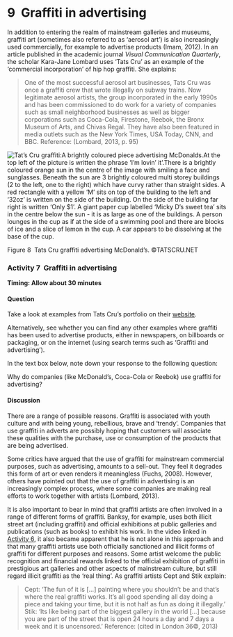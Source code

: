 # 9  Graffiti in advertising


In addition to entering the realm of mainstream galleries and museums, graffiti art (sometimes also referred to as ‘aerosol art’) is also increasingly used commercially, for example to advertise products (Imam, 2012). In an article published in the academic journal *Visual Communication Quarterly*, the scholar Kara-Jane Lombard uses ‘Tats Cru’ as an example of the ‘commercial incorporation’ of hip hop graffiti. She explains:

<!--Quote id=-->
>One of the most successful aerosol art businesses, Tats Cru was once a graffiti crew that wrote illegally on subway trains. Now legitimate aerosol artists, the group incorporated in the early 1990s and has been commissioned to do work for a variety of companies such as small neighborhood businesses as well as bigger corporations such as Coca-Cola, Firestone, Reebok, the Bronx Museum of Arts, and Chivas Regal. They have also been featured in media outlets such as the New York Times, USA Today, CNN, and BBC. 
Reference: (Lombard, 2013, p. 95)





![Tat’s Cru graffiti:A brightly coloured piece advertising McDonalds.At the top left of the picture is written the phrase ‘I’m lovin’ it’.There is a brightly coloured orange sun in the centre of the image with smiling a face and sunglasses. Beneath the sun are 3 brightly coloured multi storey buildings (2 to the left, one to the right) which have curvy rather than straight sides. A red rectangle with a yellow ‘M’ sits on top of the building to the left and ‘32oz’ is written on the side of the building. On the side of the building far right is written ‘Only $1’. A giant paper cup labelled ‘Micky D’s sweet tea’ sits in the centre below the sun - it is as large as one of the buildings. A person lounges in the cup as if at the side of a swimming pool and there are blocks of ice and a slice of lemon in the cup. A car appears to be dissolving at the base of the cup.](../images/y031_blk3_u02_f2_17_mcdonalds.tif.jpg)


Figure 8  Tats Cru graffiti advertising McDonald’s. ©TATSCRU.NET



### Activity 7  Graffiti in advertising
__Timing: Allow about 30 minutes__


#### Question

Take a look at examples from Tats Cru’s portfolio on their [website](http://tatscru.net/#portfolio). 

Alternatively, see whether you can find any other examples where graffiti has been used to advertise products, either in newspapers, on billboards or packaging, or on the internet (using search terms such as ‘Graffiti and advertising’). 

In the text box below, note down your response to the following question: 

Why do companies (like McDonald’s, Coca-Cola or Reebok) use graffiti for advertising?


#### Discussion

There are a range of possible reasons. Graffiti is associated with youth culture and with being young, rebellious, brave and ‘trendy’. Companies that use graffiti in adverts are possibly hoping that customers will associate these qualities with the purchase, use or consumption of the products that are being advertised.



Some critics have argued that the use of graffiti for mainstream commercial purposes, such as advertising, amounts to a sell-out. They feel it degrades this form of art or even renders it meaningless (Fuchs, 2008). However, others have pointed out that the use of graffiti in advertising is an increasingly complex process, where some companies are making real efforts to work together with artists (Lombard, 2013). 

It is also important to bear in mind that graffiti artists are often involved in a range of different forms of graffiti. Banksy, for example, uses both illicit street art (including graffiti) and official exhibitions at public galleries and publications (such as books) to exhibit his work. In the video linked in <a xmlns:str="http://exslt.org/strings" href="">Activity 6</a>, it also became apparent that he is not alone in this approach and that many graffiti artists use both officially sanctioned and illicit forms of graffiti for different purposes and reasons. Some artist welcome the public recognition and financial rewards linked to the official exhibition of graffiti in prestigious art galleries and other aspects of mainstream culture, but still regard illicit graffiti as the ‘real thing’. As graffiti artists Cept and Stik explain: 

<!--Quote id=-->
>Cept: ‘The fun of it is [...] painting where you shouldn’t be and that’s where the real graffiti works. It’s all good spending all day doing a piece and taking your time, but it is not half as fun as doing it illegally.’
>Stik: ‘Its like being part of the biggest gallery in the world [...] because you are part of the street that is open 24 hours a day and 7 days a week and it is uncensored.’
Reference: (cited in London 36©, 2013)




